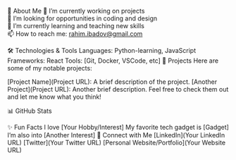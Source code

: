 🚀 About Me
🌟 I’m currently working on projects  
💼 I’m looking for opportunities in coding and design   
🌱 I’m currently learning and teaching new skills  
📫 How to reach me: rahim.ibadov@gmail.com  

🛠️ Technologies & Tools
Languages: Python-learning, JavaScript
Frameworks: React
Tools: [Git, Docker, VSCode, etc]
📂 Projects
Here are some of my notable projects:

[Project Name](Project URL): A brief description of the project.
[Another Project](Project URL): Another brief description.
Feel free to check them out and let me know what you think!

📊 GitHub Stats

✨ Fun Facts
I love [Your Hobby/Interest]
My favorite tech gadget is [Gadget]
I’m also into [Another Interest]
💌 Connect with Me
[LinkedIn](Your LinkedIn URL)
[Twitter](Your Twitter URL)
[Personal Website/Portfolio](Your Website URL)

